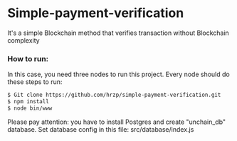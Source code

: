 # Simple-payment-verification
It's a simple Blockchain method that verifies transaction without Blockchain complexity

### How to run:
In this case, you need three nodes to run this project.
Every node should do these steps to run:
```sh
$ Git clone https://github.com/hrzp/simple-payment-verification.git
$ npm install
$ node bin/www
```
Please pay attention: you have to install Postgres and create "unchain_db" database.
Set database config in this file:
src/database/index.js
